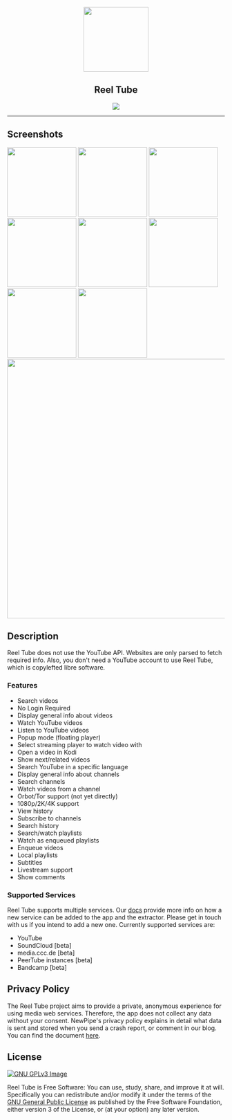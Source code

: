 <p align="center"><img src="https://github.com/automaton82/reel-tube/blob/dev/app/src/main/res/mipmap-xxxhdpi/ic_launcher_round.png" width="150"></p> 
<h2 align="center"><b>Reel Tube</b></h2>

<p align="center">
<a href="https://www.gnu.org/licenses/gpl-3.0" alt="License: GPLv3"><img src="https://img.shields.io/badge/License-GPL%20v3-blue.svg"></a>
</p>
<hr>

## Screenshots


[<img src="https://github.com/automaton82/reel-tube/blob/dev/assets/play-store-1.webp" width=160>](https://github.com/automaton82/reel-tube/blob/dev/assets/play-store-1.webp)
[<img src="https://github.com/automaton82/reel-tube/blob/dev/assets/play-store-2.webp" width=160>](https://github.com/automaton82/reel-tube/blob/dev/assets/play-store-2.webp)
[<img src="https://github.com/automaton82/reel-tube/blob/dev/assets/play-store-3.webp" width=160>](https://github.com/automaton82/reel-tube/blob/dev/assets/play-store-3.webp)
[<img src="https://github.com/automaton82/reel-tube/blob/dev/assets/play-store-4.webp" width=160>](https://github.com/automaton82/reel-tube/blob/dev/assets/play-store-4.webp)
[<img src="https://github.com/automaton82/reel-tube/blob/dev/assets/play-store-5.webp" width=160>](https://github.com/automaton82/reel-tube/blob/dev/assets/play-store-5.webp)
[<img src="https://github.com/automaton82/reel-tube/blob/dev/assets/play-store-6.webp" width=160>](https://github.com/automaton82/reel-tube/blob/dev/assets/play-store-6.webp)
[<img src="https://github.com/automaton82/reel-tube/blob/dev/assets/play-store-7.webp" width=160>](https://github.com/automaton82/reel-tube/blob/dev/assets/play-store-7.webp)
[<img src="https://github.com/automaton82/reel-tube/blob/dev/assets/play-store-8.webp" width=160>](https://github.com/automaton82/reel-tube/blob/dev/assets/play-store-8.webp)
[<img src="https://github.com/automaton82/reel-tube/blob/dev/assets/play-store-9.webp" width=600>](https://github.com/automaton82/reel-tube/blob/dev/assets/play-store-9.webp)

## Description

Reel Tube does not use the YouTube API. Websites are only parsed to fetch required info. Also, you don't need a YouTube account to use Reel Tube, which is copylefted libre software.

### Features

* Search videos
* No Login Required
* Display general info about videos
* Watch YouTube videos
* Listen to YouTube videos
* Popup mode (floating player)
* Select streaming player to watch video with
* Open a video in Kodi
* Show next/related videos
* Search YouTube in a specific language
* Display general info about channels
* Search channels
* Watch videos from a channel
* Orbot/Tor support (not yet directly)
* 1080p/2K/4K support
* View history
* Subscribe to channels
* Search history
* Search/watch playlists
* Watch as enqueued playlists
* Enqueue videos
* Local playlists
* Subtitles
* Livestream support
* Show comments

### Supported Services

Reel Tube supports multiple services. Our [docs](https://teamnewpipe.github.io/documentation/) provide more info on how a new service can be added to the app and the extractor. Please get in touch with us if you intend to add a new one. Currently supported services are:

* YouTube
* SoundCloud \[beta\]
* media.ccc.de \[beta\]
* PeerTube instances \[beta\]
* Bandcamp \[beta\]

<!-- Hidden span to keep old links compatible. -->
<span id="updates"></span>

## Privacy Policy

The Reel Tube project aims to provide a private, anonymous experience for using media web services.
Therefore, the app does not collect any data without your consent. NewPipe's privacy policy explains in detail what data is sent and stored when you send a crash report, or comment in our blog. You can find the document [here](https://newpipe.net/legal/privacy/).

## License
[![GNU GPLv3 Image](https://www.gnu.org/graphics/gplv3-127x51.png)](https://www.gnu.org/licenses/gpl-3.0.en.html)  

Reel Tube is Free Software: You can use, study, share, and improve it at
will. Specifically you can redistribute and/or modify it under the terms of the
[GNU General Public License](https://www.gnu.org/licenses/gpl.html) as
published by the Free Software Foundation, either version 3 of the License, or
(at your option) any later version.  

